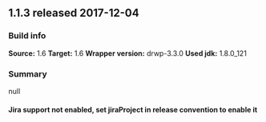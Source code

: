 ## 1.1.3 released 2017-12-04 
### Build info 
**Source:** 1.6 
**Target:** 1.6 
**Wrapper version:** drwp-3.3.0 
**Used jdk:** 1.8.0_121

### Summary 
null
#### Jira support not enabled, set jiraProject in release convention to enable it 
